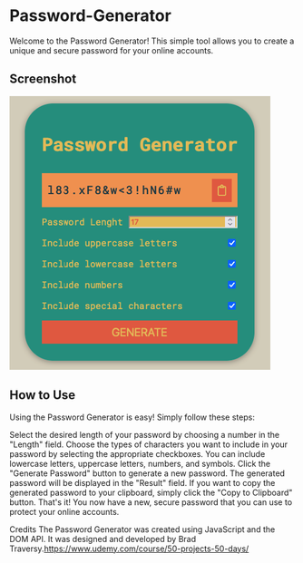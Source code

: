 # Password-Generator
Welcome to the Password Generator! This simple tool allows you to create a unique and secure password for your online accounts.

## Screenshot

![app screenshot](assets/pwdgen.png)

## How to Use
Using the Password Generator is easy! Simply follow these steps:

Select the desired length of your password by choosing a number in the "Length" field.
Choose the types of characters you want to include in your password by selecting the appropriate checkboxes. You can include lowercase letters, uppercase letters, numbers, and symbols.
Click the "Generate Password" button to generate a new password. The generated password will be displayed in the "Result" field.
If you want to copy the generated password to your clipboard, simply click the "Copy to Clipboard" button.
That's it! You now have a new, secure password that you can use to protect your online accounts.


Credits
The Password Generator was created using JavaScript and the DOM API. It was designed and developed by Brad Traversy.https://www.udemy.com/course/50-projects-50-days/
